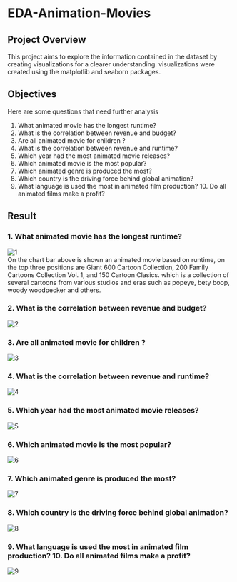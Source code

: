 # EDA-Animation-Movies

## Project Overview
This project aims to explore the information contained in the dataset by creating visualizations for a clearer understanding. visualizations were created using the matplotlib and seaborn packages.

## Objectives
Here are some questions that need further analysis
1. What animated movie has the longest runtime?
2. What is the correlation between revenue and budget?
3. Are all animated movie for children ?
4. What is the correlation between revenue and runtime?
5. Which year had the most animated movie releases?
6. Which animated movie is the most popular?
7. Which animated genre is produced the most?
8. Which country is the driving force behind global animation?
9. What language is used the most in animated film production? 10. Do all animated films make a profit?

## Result
### 1. What animated movie has the longest runtime?
![1](Result/1.png) <br>
On the chart bar above is shown an animated movie based on runtime, on the top three positions are Giant 600 Cartoon Collection, 200 Family Cartoons Collection Vol. 1, and 150 Cartoon Clasics. which is a collection of several cartoons from various studios and eras such as popeye, bety boop, woody woodpecker and others.

### 2. What is the correlation between revenue and budget?
![2](Result/2.png)
### 3. Are all animated movie for children ?
![3](Result/3.png)
### 4. What is the correlation between revenue and runtime?
![4](Result/4.png)
### 5. Which year had the most animated movie releases?
![5](Result/5.png)
### 6. Which animated movie is the most popular?
![6](Result/6.png)
### 7. Which animated genre is produced the most?
![7](Result/7.png)
### 8. Which country is the driving force behind global animation?
![8](Result/8.png)
### 9. What language is used the most in animated film production? 10. Do all animated films make a profit?
![9](Result/9.png)


   



